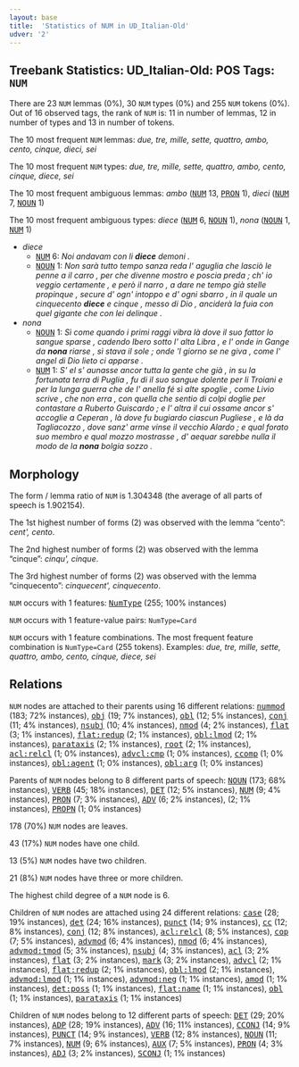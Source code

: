 ```yaml
---
layout: base
title:  'Statistics of NUM in UD_Italian-Old'
udver: '2'
---
```


## Treebank Statistics: UD_Italian-Old: POS Tags: `NUM`

There are 23 `NUM` lemmas (0%), 30 `NUM` types (0%) and 255 `NUM` tokens (0%).
Out of 16 observed tags, the rank of `NUM` is: 11 in number of lemmas, 12 in number of types and 13 in number of tokens.

The 10 most frequent `NUM` lemmas: <em>due, tre, mille, sette, quattro, ambo, cento, cinque, dieci, sei</em>

The 10 most frequent `NUM` types:  <em>due, tre, mille, sette, quattro, ambo, cento, cinque, diece, sei</em>

The 10 most frequent ambiguous lemmas: <em>ambo</em> (<tt><a href="it_old-pos-NUM.html">NUM</a></tt> 13, <tt><a href="it_old-pos-PRON.html">PRON</a></tt> 1), <em>dieci</em> (<tt><a href="it_old-pos-NUM.html">NUM</a></tt> 7, <tt><a href="it_old-pos-NOUN.html">NOUN</a></tt> 1)

The 10 most frequent ambiguous types:  <em>diece</em> (<tt><a href="it_old-pos-NUM.html">NUM</a></tt> 6, <tt><a href="it_old-pos-NOUN.html">NOUN</a></tt> 1), <em>nona</em> (<tt><a href="it_old-pos-NOUN.html">NOUN</a></tt> 1, <tt><a href="it_old-pos-NUM.html">NUM</a></tt> 1)


* <em>diece</em>
  * <tt><a href="it_old-pos-NUM.html">NUM</a></tt> 6: <em>Noi andavam con li <b>diece</b> demoni .</em>
  * <tt><a href="it_old-pos-NOUN.html">NOUN</a></tt> 1: <em>Non sarà tutto tempo sanza reda l' aguglia che lasciò le penne a il carro , per che divenne mostro e poscia preda ; ch' io veggio certamente , e però il narro , a dare ne tempo già stelle propinque , secure d' ogn' intoppo e d' ogni sbarro , in il quale un cinquecento <b>diece</b> e cinque , messo di Dio , anciderà la fuia con quel gigante che con lei delinque .</em>
* <em>nona</em>
  * <tt><a href="it_old-pos-NOUN.html">NOUN</a></tt> 1: <em>Sì come quando i primi raggi vibra là dove il suo fattor lo sangue sparse , cadendo Ibero sotto l' alta Libra , e l' onde in Gange da <b>nona</b> riarse , sì stava il sole ; onde 'l giorno se ne giva , come l' angel di Dio lieto ci apparse .</em>
  * <tt><a href="it_old-pos-NUM.html">NUM</a></tt> 1: <em>S' el s' aunasse ancor tutta la gente che già , in su la fortunata terra di Puglia , fu di il suo sangue dolente per li Troiani e per la lunga guerra che de l' anella fé sì alte spoglie , come Livio scrive , che non erra , con quella che sentio di colpi doglie per contastare a Ruberto Guiscardo ; e l' altra il cui ossame ancor s' accoglie a Ceperan , là dove fu bugiardo ciascun Pugliese , e là da Tagliacozzo , dove sanz' arme vinse il vecchio Alardo ; e qual forato suo membro e qual mozzo mostrasse , d' aequar sarebbe nulla il modo de la <b>nona</b> bolgia sozzo .</em>

## Morphology

The form / lemma ratio of `NUM` is 1.304348 (the average of all parts of speech is 1.902154).

The 1st highest number of forms (2) was observed with the lemma “cento”: <em>cent', cento</em>.

The 2nd highest number of forms (2) was observed with the lemma “cinque”: <em>cinqu', cinque</em>.

The 3rd highest number of forms (2) was observed with the lemma “cinquecento”: <em>cinquecent', cinquecento</em>.

`NUM` occurs with 1 features: <tt><a href="it_old-feat-NumType.html">NumType</a></tt> (255; 100% instances)

`NUM` occurs with 1 feature-value pairs: `NumType=Card`

`NUM` occurs with 1 feature combinations.
The most frequent feature combination is `NumType=Card` (255 tokens).
Examples: <em>due, tre, mille, sette, quattro, ambo, cento, cinque, diece, sei</em>


## Relations

`NUM` nodes are attached to their parents using 16 different relations: <tt><a href="it_old-dep-nummod.html">nummod</a></tt> (183; 72% instances), <tt><a href="it_old-dep-obj.html">obj</a></tt> (19; 7% instances), <tt><a href="it_old-dep-obl.html">obl</a></tt> (12; 5% instances), <tt><a href="it_old-dep-conj.html">conj</a></tt> (11; 4% instances), <tt><a href="it_old-dep-nsubj.html">nsubj</a></tt> (10; 4% instances), <tt><a href="it_old-dep-nmod.html">nmod</a></tt> (4; 2% instances), <tt><a href="it_old-dep-flat.html">flat</a></tt> (3; 1% instances), <tt><a href="it_old-dep-flat-redup.html">flat:redup</a></tt> (2; 1% instances), <tt><a href="it_old-dep-obl-lmod.html">obl:lmod</a></tt> (2; 1% instances), <tt><a href="it_old-dep-parataxis.html">parataxis</a></tt> (2; 1% instances), <tt><a href="it_old-dep-root.html">root</a></tt> (2; 1% instances), <tt><a href="it_old-dep-acl-relcl.html">acl:relcl</a></tt> (1; 0% instances), <tt><a href="it_old-dep-advcl-cmp.html">advcl:cmp</a></tt> (1; 0% instances), <tt><a href="it_old-dep-ccomp.html">ccomp</a></tt> (1; 0% instances), <tt><a href="it_old-dep-obl-agent.html">obl:agent</a></tt> (1; 0% instances), <tt><a href="it_old-dep-obl-arg.html">obl:arg</a></tt> (1; 0% instances)

Parents of `NUM` nodes belong to 8 different parts of speech: <tt><a href="it_old-pos-NOUN.html">NOUN</a></tt> (173; 68% instances), <tt><a href="it_old-pos-VERB.html">VERB</a></tt> (45; 18% instances), <tt><a href="it_old-pos-DET.html">DET</a></tt> (12; 5% instances), <tt><a href="it_old-pos-NUM.html">NUM</a></tt> (9; 4% instances), <tt><a href="it_old-pos-PRON.html">PRON</a></tt> (7; 3% instances), <tt><a href="it_old-pos-ADV.html">ADV</a></tt> (6; 2% instances),  (2; 1% instances), <tt><a href="it_old-pos-PROPN.html">PROPN</a></tt> (1; 0% instances)

178 (70%) `NUM` nodes are leaves.

43 (17%) `NUM` nodes have one child.

13 (5%) `NUM` nodes have two children.

21 (8%) `NUM` nodes have three or more children.

The highest child degree of a `NUM` node is 6.

Children of `NUM` nodes are attached using 24 different relations: <tt><a href="it_old-dep-case.html">case</a></tt> (28; 19% instances), <tt><a href="it_old-dep-det.html">det</a></tt> (24; 16% instances), <tt><a href="it_old-dep-punct.html">punct</a></tt> (14; 9% instances), <tt><a href="it_old-dep-cc.html">cc</a></tt> (12; 8% instances), <tt><a href="it_old-dep-conj.html">conj</a></tt> (12; 8% instances), <tt><a href="it_old-dep-acl-relcl.html">acl:relcl</a></tt> (8; 5% instances), <tt><a href="it_old-dep-cop.html">cop</a></tt> (7; 5% instances), <tt><a href="it_old-dep-advmod.html">advmod</a></tt> (6; 4% instances), <tt><a href="it_old-dep-nmod.html">nmod</a></tt> (6; 4% instances), <tt><a href="it_old-dep-advmod-tmod.html">advmod:tmod</a></tt> (5; 3% instances), <tt><a href="it_old-dep-nsubj.html">nsubj</a></tt> (4; 3% instances), <tt><a href="it_old-dep-acl.html">acl</a></tt> (3; 2% instances), <tt><a href="it_old-dep-flat.html">flat</a></tt> (3; 2% instances), <tt><a href="it_old-dep-mark.html">mark</a></tt> (3; 2% instances), <tt><a href="it_old-dep-advcl.html">advcl</a></tt> (2; 1% instances), <tt><a href="it_old-dep-flat-redup.html">flat:redup</a></tt> (2; 1% instances), <tt><a href="it_old-dep-obl-lmod.html">obl:lmod</a></tt> (2; 1% instances), <tt><a href="it_old-dep-advmod-lmod.html">advmod:lmod</a></tt> (1; 1% instances), <tt><a href="it_old-dep-advmod-neg.html">advmod:neg</a></tt> (1; 1% instances), <tt><a href="it_old-dep-amod.html">amod</a></tt> (1; 1% instances), <tt><a href="it_old-dep-det-poss.html">det:poss</a></tt> (1; 1% instances), <tt><a href="it_old-dep-flat-name.html">flat:name</a></tt> (1; 1% instances), <tt><a href="it_old-dep-obl.html">obl</a></tt> (1; 1% instances), <tt><a href="it_old-dep-parataxis.html">parataxis</a></tt> (1; 1% instances)

Children of `NUM` nodes belong to 12 different parts of speech: <tt><a href="it_old-pos-DET.html">DET</a></tt> (29; 20% instances), <tt><a href="it_old-pos-ADP.html">ADP</a></tt> (28; 19% instances), <tt><a href="it_old-pos-ADV.html">ADV</a></tt> (16; 11% instances), <tt><a href="it_old-pos-CCONJ.html">CCONJ</a></tt> (14; 9% instances), <tt><a href="it_old-pos-PUNCT.html">PUNCT</a></tt> (14; 9% instances), <tt><a href="it_old-pos-VERB.html">VERB</a></tt> (12; 8% instances), <tt><a href="it_old-pos-NOUN.html">NOUN</a></tt> (11; 7% instances), <tt><a href="it_old-pos-NUM.html">NUM</a></tt> (9; 6% instances), <tt><a href="it_old-pos-AUX.html">AUX</a></tt> (7; 5% instances), <tt><a href="it_old-pos-PRON.html">PRON</a></tt> (4; 3% instances), <tt><a href="it_old-pos-ADJ.html">ADJ</a></tt> (3; 2% instances), <tt><a href="it_old-pos-SCONJ.html">SCONJ</a></tt> (1; 1% instances)

